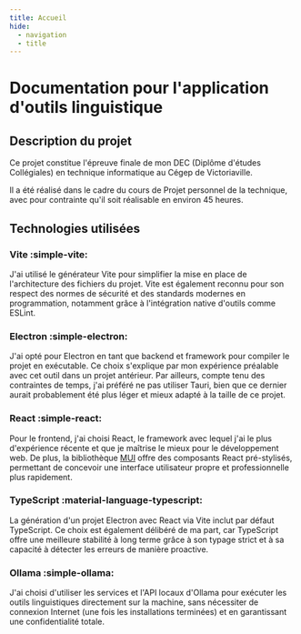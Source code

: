 ```yaml
---
title: Accueil
hide:
  - navigation
  - title
---
```


# Documentation pour l'application d'outils linguistique


## Description du projet

Ce projet constitue l'épreuve finale de mon DEC (Diplôme d'études Collégiales) en technique informatique au Cégep de Victoriaville.

Il a été réalisé dans le cadre du cours de Projet personnel de la technique, avec pour contrainte qu'il soit réalisable en environ 45 heures.

## Technologies utilisées

### Vite :simple-vite:

J'ai utilisé le générateur Vite pour simplifier la mise en place de l'architecture des fichiers du projet. Vite est également reconnu pour son respect des normes de sécurité et des standards modernes en programmation, notamment grâce à l'intégration native d'outils comme ESLint.

### Electron :simple-electron:

J'ai opté pour Electron en tant que backend et framework pour compiler le projet en exécutable. Ce choix s'explique par mon expérience préalable avec cet outil dans un projet antérieur. Par ailleurs, compte tenu des contraintes de temps, j'ai préféré ne pas utiliser Tauri, bien que ce dernier aurait probablement été plus léger et mieux adapté à la taille de ce projet.

### React :simple-react:

Pour le frontend, j'ai choisi React, le framework avec lequel j'ai le plus d'expérience récente et que je maîtrise le mieux pour le développement web. De plus, la bibliothèque [MUI](https://mui.com/) offre des composants React pré-stylisés, permettant de concevoir une interface utilisateur propre et professionnelle plus rapidement.

### TypeScript :material-language-typescript:

La génération d'un projet Electron avec React via Vite inclut par défaut TypeScript. Ce choix est également délibéré de ma part, car TypeScript offre une meilleure stabilité à long terme grâce à son typage strict et à sa capacité à détecter les erreurs de manière proactive.

### Ollama :simple-ollama:

J'ai choisi d'utiliser les services et l'API locaux d'Ollama pour exécuter les outils linguistiques directement sur la machine, sans nécessiter de connexion Internet (une fois les installations terminées) et en garantissant une confidentialité totale.